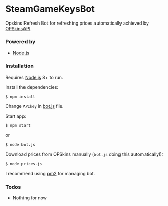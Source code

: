 # SteamGameKeysBot

Opskins Refresh Bot for refreshing prices automatically achieved by [OPSkinsAPI](https://docs.opskins.com/public/en.html).

### Powered by

* [Node.js](http://nodejs.org)

### Installation

Requires [Node.js](https://nodejs.org/) 8+ to run.

Install the dependencies:

```sh
$ npm install
```

Change `APIkey` in [bot.js](https://github.com/Baterka/OpskinsRefreshBot/blob/master/bot.js) file.

Start app:

```sh
$ npm start
```
or
```sh
$ node bot.js
```

Download prices from OPSkins manually (`bot.js` doing this automatically!):
```sh
$ node prices.js
```

I recommend using [pm2](https://github.com/Unitech/pm2) for managing bot.

### Todos
 - Nothing for now
